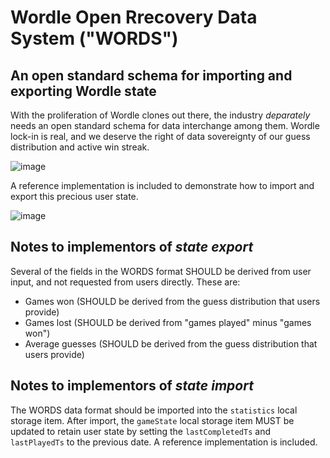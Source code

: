 # Wordle Open Rrecovery Data System ("WORDS")
## An open standard schema for importing and exporting Wordle state

With the proliferation of Wordle clones out there, the industry *deparately* needs an open standard schema for data interchange among them. Wordle lock-in is real, and we deserve the right of data sovereignty of our guess distribution and active win streak.

![image](https://user-images.githubusercontent.com/11475352/152610450-07eedc13-a4b9-4733-a277-df3e4fdb6ad6.png)

A reference implementation is included to demonstrate how to import and export this precious user state.

![image](https://user-images.githubusercontent.com/11475352/152611186-1c14578f-ee99-4db6-b67c-69b5e7e3e2e3.png)


## Notes to implementors of _state export_

Several of the fields in the WORDS format SHOULD be derived from user input, and not requested from users directly. These are:

- Games won (SHOULD be derived from the guess distribution that users provide)
- Games lost (SHOULD be derived from "games played" minus "games won")
- Average guesses (SHOULD be derived from the guess distribution that users provide)

## Notes to implementors of _state import_

The WORDS data format should be imported into the `statistics` local storage item. After import, the `gameState` local storage item MUST be updated to retain user state by setting the `lastCompletedTs` and `lastPlayedTs` to the previous date. A reference implementation is included.
